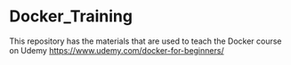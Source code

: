 # Docker_Training
This repository has the materials that are used to teach the Docker course on Udemy https://www.udemy.com/docker-for-beginners/ 
